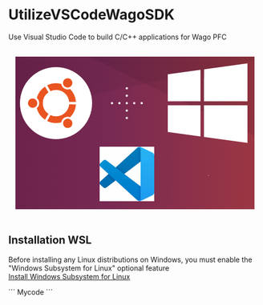 # UtilizeVSCodeWagoSDK
Use Visual Studio Code to build C/C++ applications for Wago PFC

<div align="center">
   <br>
  <img src="img\VSCodeWSL.png"><br><br>
</div>

## Installation WSL
Before installing any Linux distributions on Windows, you must enable the "Windows Subsystem for Linux" optional feature <br/>
[Install Windows Subsystem for Linux](https://docs.microsoft.com/en-us/windows/wsl/install-win10)

´´´
Mycode
´´´


















